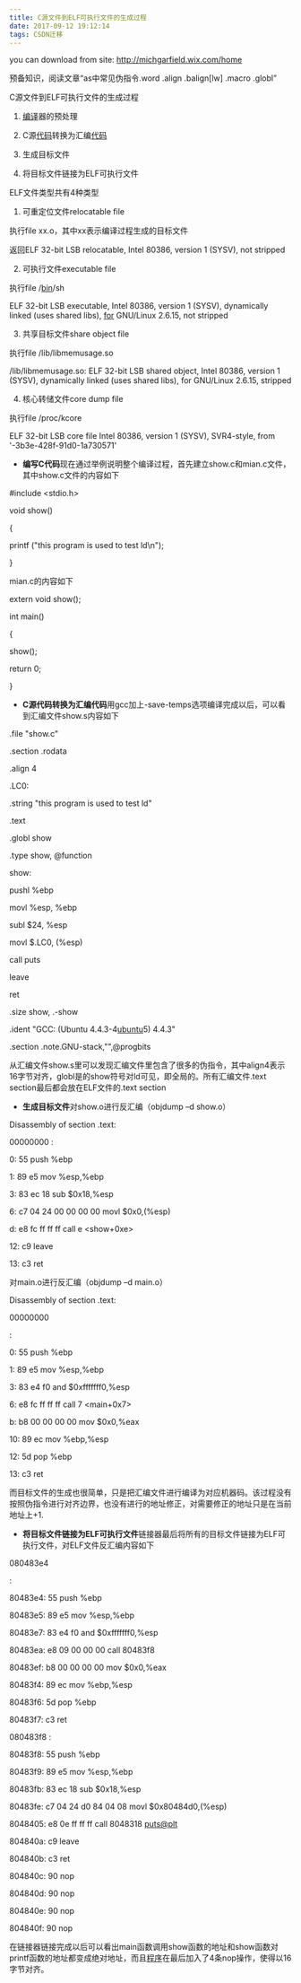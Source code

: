 ```yaml
---
title: C源文件到ELF可执行文件的生成过程
date: 2017-09-12 19:12:14
tags: CSDN迁移
---
```

   you can download from site: http://michgarfield.wix.com/home 

 预备知识，阅读文章“as中常见伪指令.word .align .balign[lw] .macro .globl”

 C源文件到ELF可执行文件的生成过程

 1. [编译](http://www.07net01.com/linux/)器的预处理

 2. C源[代码](http://www.07net01.com/program/)转换为汇编[代码](http://www.07net01.com/program/)

 3. 生成目标文件

 4. 将目标文件链接为ELF可执行文件

 

 ELF文件类型共有4种类型

 1. 可重定位文件relocatable file

 执行file xx.o，其中xx表示编译过程生成的目标文件

 返回ELF 32-bit LSB relocatable, Intel 80386, version 1 (SYSV), not stripped

 2. 可执行文件executable file

 执行file /[bin](http://www.07net01.com/linux/)/sh

 ELF 32-bit LSB executable, Intel 80386, version 1 (SYSV), dynamically linked (uses shared libs), [for](http://www.07net01.com/program/) GNU/Linux 2.6.15, not stripped

 3. 共享目标文件share object file

 执行file /lib/libmemusage.so

 /lib/libmemusage.so: ELF 32-bit LSB shared object, Intel 80386, version 1 (SYSV), dynamically linked (uses shared libs), for GNU/Linux 2.6.15, stripped

 4. 核心转储文件core dump file

 执行file /proc/kcore

 ELF 32-bit LSB core file Intel 80386, version 1 (SYSV), SVR4-style, from '-3b3e-428f-91d0-1a730571'

 

 
  * **编写C代码**现在通过举例说明整个编译过程，首先建立show.c和mian.c文件，其中show.c文件的内容如下

 #include <stdio.h>

 void show()

 {

 printf ("this program is used to test ld\n");

 }

 mian.c的内容如下

 extern void show();

 int main()

 {

 show();

 return 0;

 }

 

 
  * **C源代码转换为汇编代码**用gcc加上-save-temps选项编译完成以后，可以看到汇编文件show.s内容如下

 .file "show.c"

 .section .rodata

 .align 4

 .LC0:

 .string "this program is used to test ld"

 .text

 .globl show

 .type show, @function

 show:

 pushl %ebp

 movl %esp, %ebp

 subl $24, %esp

 movl $.LC0, (%esp)

 call puts

 leave

 ret

 .size show, .-show

 .ident "GCC: (Ubuntu 4.4.3-4[ubuntu](http://www.07net01.com/linux/)5) 4.4.3"

 .section .note.GNU-stack,"",@progbits

 从汇编文件show.s里可以发现汇编文件里包含了很多的伪指令，其中align4表示16字节对齐，globl是的show符号对ld可见，即全局的。所有汇编文件.text section最后都会放在ELF文件的.text section

 

 
  * **生成目标文件**对show.o进行反汇编（objdump –d show.o）

 Disassembly of section .text:

 00000000 <show>:

 0: 55 push %ebp

 1: 89 e5 mov %esp,%ebp

 3: 83 ec 18 sub $0x18,%esp

 6: c7 04 24 00 00 00 00 movl $0x0,(%esp)

 d: e8 fc ff ff ff call e <show+0xe>

 12: c9 leave

 

 13: c3 ret

 对main.o进行反汇编（objdump –d main.o）

 Disassembly of section .text:

 00000000 <main>:

 0: 55 push %ebp

 1: 89 e5 mov %esp,%ebp

 3: 83 e4 f0 and $0xfffffff0,%esp

 6: e8 fc ff ff ff call 7 <main+0x7>

 b: b8 00 00 00 00 mov $0x0,%eax

 10: 89 ec mov %ebp,%esp

 12: 5d pop %ebp

 13: c3 ret

 而目标文件的生成也很简单，只是把汇编文件进行编译为对应机器码。该过程没有按照伪指令进行对齐边界，也没有进行的地址修正，对需要修正的地址只是在当前地址上+1.

 

 
  * **将目标文件链接为ELF可执行文件**链接器最后将所有的目标文件链接为ELF可执行文件，对ELF文件反汇编内容如下

 080483e4 <main>:

 80483e4: 55 push %ebp

 80483e5: 89 e5 mov %esp,%ebp

 80483e7: 83 e4 f0 and $0xfffffff0,%esp

 80483ea: e8 09 00 00 00 call 80483f8 <show>

 80483ef: b8 00 00 00 00 mov $0x0,%eax

 80483f4: 89 ec mov %ebp,%esp

 80483f6: 5d pop %ebp

 80483f7: c3 ret

 

 080483f8 <show>:

 80483f8: 55 push %ebp

 80483f9: 89 e5 mov %esp,%ebp

 80483fb: 83 ec 18 sub $0x18,%esp

 80483fe: c7 04 24 d0 84 04 08 movl $0x80484d0,(%esp)

 8048405: e8 0e ff ff ff call 8048318 <puts@plt>

 804840a: c9 leave

 804840b: c3 ret

 804840c: 90 nop

 804840d: 90 nop

 804840e: 90 nop

 804840f: 90 nop

 在链接器链接完成以后可以看出main函数调用show函数的地址和show函数对printf函数的地址都变成绝对地址，而且[程序](http://www.07net01.com/program/)在最后加入了4条nop操作，使得以16字节对齐。

   
 